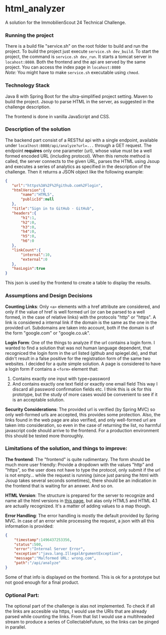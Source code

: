 # html_analyzer

A solution for the ImmobilienScout 24 Technical Challenge.

### Running the project

There is a build file "service.sh" on the root folder to build and run the project. To build the project just execute `service.sh dev_build`. To start the project, the command is `service.sh dev_run`. It starts a tomcat server in `locahost:8080`. 
Both the frontend and the api are served by the same project.
You can access the index page in `locahost:8080`  
_Note:_ You might have to make `service.sh` executable using `chmod`.

### Technology Stack

Java 8 with Spring Boot for the ultra-simplified project setting. Maven to build the project. Jsoup to parse HTML in the server, as suggested
in the challenge description.

 The frontend is done in vanilla JavaScript and CSS.
 
 ### Description of the solution
 
 The backend part consist of a RESTful api with a single endpoint, available under `localhost:8080/api/analyze?url=...` through a GET request. The endpoint **requires** only one parameter (url), whose value must be a well formed encoded URL (including protocol). When this remote method is called, the server connects to the given URL, parses the HTML using Jsoup and executes a series of analytics as specified in the description of the challenge. Then it returns a JSON object like the following example:
 ```json
 {
    "url":"https%3A%2F%2Fgithub.com%2Flogin",
    "htmlVersion":{
        "name":"HTML5",
        "publicId":null
    },
    "title":"Sign in to GitHub · GitHub",
    "headers":{
        "h1":1,
        "h2":0,
        "h3":0,
        "h4":0,
        "h5":0,
        "h6":0
    },
    "linkCount":{
        "internal":10,
        "external":0
    },
    "hasLogin":true
}
```
 This json is used by the frontend to create a table to display the results.
 
 ### Assumptions and Design Decisions
 
 **Counting Links**: Only `<a>` elements with a href attribute are considered, and only if the value of href is well formed url (or can be parsed to a well formed, in the case of relative links) with the protocols "http" or "https". A link is considered a internal link if the domain is the same as the one in the provided url. Subdomains are taken into account, both if the domain is of the form "google.com" or "google.co.uk".
 
 **Login Form**: One of the things to analyze if the url contains a login form. I wanted to find a solution that was not human language dependent, that recogniced the login form in the url listed (github and spiegel.de), and that didn't result in a false positive for the registration form of the same two websites. I decided for a quite simple solution. A page is considered to have a login form if contains a `<form>` element that:
1. Contains exactly one input with type=password
2. And contains exactly one text field or exactly one email field
This way I discard all password confirmation fields etc. I think this is ok for this prototype, but the study of more cases would be convenient to see if it is an acceptable solution.

**Security Considerations**: The provided url is verified (by Spring MVC) so only well-formed urls are accepted, this provides some protection. Also, the links found in the web page are also verified, and only well-formed url are taken into consideration, so even in the case of returning the list, no harmful javascript code should arrive to the frontend. For a production environment this should be tested more thoroughly.



### Limitations of the solution, and things to improve:
**The frontend**: The "frontend" is quite rudimentary. The form should be much more user friendly: Provide a dropdown with the values "http" and "https", so the user does not have to type the protocol, only submit if the url is not empty... while the request is running (since just parsing the html with Jsoup takes several seconds sometimes), there should be an indication in the frontend that is waiting for an answer. And so on.

**HTML Version**: The structure is prepared for the server to recognize and name all the html versions in [this page](https://www.w3.org/QA/2002/04/valid-dtd-list.html), but alas only HTML5 and HTML 4.1 are actually recognized. It's a matter of adding values to a map though.

**Error Handling**: The error handling is mostly the default provided by Spring MVC. In case of an error while processing the request, a json with all this information is provided:

```json
{
    "timestamp":1496437253356,
    "status":500,
    "error":"Internal Server Error",
    "exception":"java.lang.IllegalArgumentException",
    "message":"Malformed URL: wrong.com",
    "path":"/api/analyze"
}
```
Some of that info is displayed on the frontend. This is ok for a prototype but not good enough for a final product.

### Optional Part:
The optional part of the challenge is alas not implemented. To check if all the links are accesible via https, I would use the URIs that are already parsed while counting the links. From that list I would use a multihreaded stream to produce a series of CollectableFuture, so the links can be pinged in parallel.
